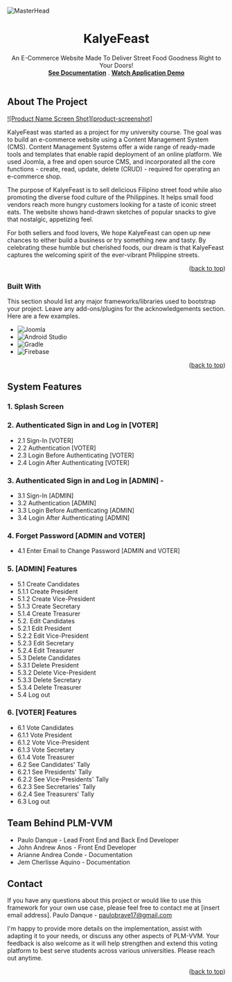 
<!-- PROJECT LOGO -->

  ![MasterHead](https://github.com/paulopoig/KalyeFeast/assets/78188625/046427d4-be19-4619-b35f-a45f92254592)

  <h1 align="center">KalyeFeast</h1>

  <p align="center">
    An E-Commerce Website Made To Deliver Street Food Goodness Right to Your Doors!
    <br />
    <a href="https://docs.google.com/document/d/1dq06X6ntbTxkyM1mHLpL4KBW1nKf4SB-/edit?usp=sharing&ouid=104373750835979937376&rtpof=true&sd=true"><strong>See Documentation</strong></a>
    .
    <a href="https://youtu.be/EiDuVYKZUM4?si=nb3YNV1Q6ulnT-Gz"><strong>Watch Application Demo</strong></a>
    <br />
    <br />
   
  </p>
</div>


<!-- ABOUT THE PROJECT -->
## About The Project

[![Product Name Screen Shot][product-screenshot]](https://example.com)

KalyeFeast was started as a project for my university course. The goal was to build an e-commerce website using a Content Management System (CMS). Content Management Systems offer a wide range of ready-made tools and templates that enable rapid deployment of an online platform. We used Joomla, a free and open source CMS, and incorporated all the core functions - create, read, update, delete (CRUD) - required for operating an e-commerce shop.

The purpose of KalyeFeast is to sell delicious Filipino street food while also promoting the diverse food culture of the Philippines. It helps small food vendors reach more hungry customers looking for a taste of iconic street eats. The website shows hand-drawn sketches of popular snacks to give that nostalgic, appetizing feel.

For both sellers and food lovers, We hope KalyeFeast can open up new chances to either build a business or try something new and tasty. By celebrating these humble but cherished foods, our dream is that KalyeFeast captures the welcoming spirit of the ever-vibrant Philippine streets.


<p align="right">(<a href="#readme-top">back to top</a>)</p>



### Built With

This section should list any major frameworks/libraries used to bootstrap your project. Leave any add-ons/plugins for the acknowledgements section. Here are a few examples.

* ![Joomla](https://img.shields.io/badge/joomla-%235091CD.svg?style=for-the-badge&logo=joomla&logoColor=white)
* ![Android Studio](https://img.shields.io/badge/Android%20Studio-3DDC84.svg?style=for-the-badge&logo=android-studio&logoColor=white)
* ![Gradle](https://img.shields.io/badge/Gradle-02303A.svg?style=for-the-badge&logo=Gradle&logoColor=white)
* ![Firebase](https://img.shields.io/badge/Firebase-039BE5?style=for-the-badge&logo=Firebase&logoColor=white)

<p align="right">(<a href="#readme-top">back to top</a>)</p>



<!-- SYSTEM FEATURES -->
## System Features

### 1. Splash Screen 
### 2. Authenticated Sign in and Log in [VOTER]
  * 2.1 Sign-In [VOTER]
  * 2.2 Authentication [VOTER]
  * 2.3 Login Before Authenticating [VOTER]
  * 2.4 Login After Authenticating [VOTER] 
 ### 3. Authenticated Sign in and Log in [ADMIN] -
  * 3.1 Sign-In [ADMIN]
  * 3.2 Authentication [ADMIN]
  * 3.3 Login Before Authenticating [ADMIN]
  * 3.4 Login After Authenticating [ADMIN]
### 4. Forget Password [ADMIN and VOTER]
  * 4.1 Enter Email to Change Password [ADMIN and VOTER]
### 5. [ADMIN] Features
  * 5.1 Create Candidates
  * 5.1.1 Create President
  * 5.1.2 Create Vice-President
  * 5.1.3 Create Secretary
  * 5.1.4 Create Treasurer
  * 5.2. Edit Candidates
  * 5.2.1 Edit President
  * 5.2.2 Edit Vice-President
  * 5.2.3 Edit Secretary
  * 5.2.4 Edit Treasurer
  * 5.3 Delete Candidates
  * 5.3.1 Delete President
  * 5.3.2 Delete Vice-President
  * 5.3.3 Delete Secretary
  * 5.3.4 Delete Treasurer
  * 5.4 Log out
### 6. [VOTER] Features
  * 6.1 Vote Candidates
  * 6.1.1 Vote President
  * 6.1.2 Vote Vice-President
  * 6.1.3 Vote Secretary
  * 6.1.4 Vote Treasurer
  * 6.2 See Candidates' Tally
  * 6.2.1 See Presidents' Tally
  * 6.2.2 See Vice-Presidents' Tally
  * 6.2.3 See Secretaries' Tally
  * 6.2.4 See Treasurers' Tally
  * 6.3 Log out
    
<!-- TEAM BEHIND PLM-VVM -->
## Team Behind PLM-VVM
* Paulo Danque - Lead Front End and Back End Developer
* John Andrew Anos - Front End Developer
* Arianne Andrea Conde - Documentation
* Jem Cherlisse Aquino - Documentation

<!-- CONTACT -->
## Contact
If you have any questions about this project or would like to use this framework for your own use case, please feel free to contact me at [insert email address].
Paulo Danque - paulobrave17@gmail.com

I'm happy to provide more details on the implementation, assist with adapting it to your needs, or discuss any other aspects of PLM-VVM. Your feedback is also welcome as it will help strengthen and extend this voting platform to best serve students across various universities. Please reach out anytime.

<p align="right">(<a href="#readme-top">back to top</a>)</p>

